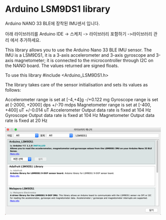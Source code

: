 # Arduino LSM9DS1 library

Arduino NANO 33 BLE에 장착된 IMU센서 입니다.

아래 라이브러리를 Arduino IDE -> 스케치 -> 라이브러리 포함하기 ->라이브러리 관리  에서 추가하세요.

This library allows you to use the Arduino Nano 33 BLE IMU sensor. The IMU is a LSM9DS1, it is a 3-axis accelerometer and 3-axis gyroscope and 3-axis magnetometer; it is connected to the microcontroller through I2C on the NANO board. The values returned are signed floats.

To use this library
#include <Arduino_LSM9DS1.h>

The library takes care of the sensor initialisation and sets its values as follows:

Accelerometer range is set at [-4,+4]g -/+0.122 mg
Gyroscope range is set at [-2000, +2000] dps +/-70 mdps
Magnetometer range is set at [-400, +400] uT +/-0.014 uT
Accelerometer Output data rate is fixed at 104 Hz
Gyroscope Output data rate is fixed at 104 Hz
Magnetometer Output data rate is fixed at 20 Hz


<img src="https://github.com/makezonefablab/TinyML/blob/main/examples/01.Basic/Acc_Gyr/imgs/LSM9DS3.png" width="750" title="아두이노 나노 33 BLE IMU" alt="아두이노 나노 33 BLE IMU"></img><br/>